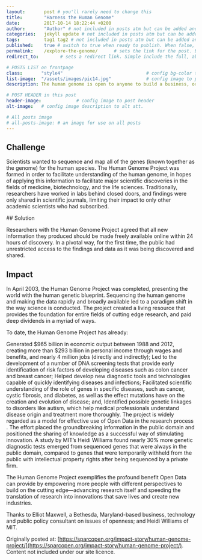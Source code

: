 ```yaml
---
layout:       post # you'll rarely need to change this
title:        "Harness the Human Genome"
date:         2017-10-14 18:22:44 +0200
author:       "Author" # not included in posts atm but can be added and used later
categories:   jekyll update # not included in posts atm but can be added and used later
tags:         tag1 tag2 # not included in posts atm but can be added and used later
published:    true # switch to true when ready to publish. When false, you can check your links and share drafts using the github file for this page e.g https://github.com/sparcopen/open-to/blob/master/_posts/2017-04-10-welcome-to-jekyll.markdown
permalink:    /explore-the-genome/      # sets the link for the post. E.g permalink: /battle-disease/
redirect_to:        # sets a redirect link. Simple include the full, absolute link you want below

# POSTS LIST on frontpage
class:       "style4"                               # config bg-color to post list card (1 to 5)
list-image:  "/assets/images/pic14.jpg"             # config image to post list card (1 to 15 are generic colors and will fit with anything used if no images can be found)
description: The human genome is open to anyone to build a business, or find a new insight. The impact has been huge.

# POST HEADER in this post
header-image:             # config image to post header
alt-image:   # config image description to alt att.

# All posts image
# all-posts-image: # an image for use on all posts
---
```

## Challenge

Scientists wanted to sequence and map all of the genes (known together as the genome) for the human species. The Human Genome Project was formed in order to facilitate understanding of the human genome, in hopes of applying this information to facilitate major scientific discoveries in the fields of medicine, biotechnology, and the life sciences. Traditionally, researchers have worked in labs behind closed doors, and findings were only shared in scientific journals, limiting their impact to only other academic scientists who had subscribed.

## Solution

Researchers with the Human Genome Project agreed that all new information they produced should be made freely available online within 24 hours of discovery. In a pivotal way, for the first time, the public had unrestricted access to the findings and data as it was being discovered and shared.

## Impact

In April 2003, the Human Genome Project was completed, presenting the world with the human genetic blueprint. Sequencing the human genome and making the data rapidly and broadly available led to a paradigm shift in the way science is conducted. The project created a living resource that provides the foundation for entire fields of cutting edge research, and paid deep dividends in a myriad of ways.

To date, the Human Genome Project has already:

Generated $965 billion in economic output between 1988 and 2012, creating more than $293 billion in personal income through wages and benefits, and nearly 4 million jobs (directly and indirectly);
Led to the development of a number of DNA screening tests that provide early identification of risk factors of developing diseases such as colon cancer and breast cancer;
Helped develop new diagnostic tools and technologies capable of quickly identifying diseases and infections;
Facilitated scientific understanding of the role of genes in specific diseases, such as cancer, cystic fibrosis, and diabetes, as well as the effect mutations have on the creation and evolution of disease; and,
Identified possible genetic linkages to disorders like autism, which help medical professionals understand disease origin and treatment more thoroughly.
The project is widely regarded as a model for effective use of Open Data in the research process . The effort placed the groundbreaking information in the public domain and positioned the sharing of knowledge as a successful way of stimulating innovation. A study by MIT’s Heidi Williams found nearly 30% more genetic diagnostic tests emerged from sequenced genes that were always in the public domain, compared to genes that were temporarily withheld from the public with intellectual property rights after being sequenced by a private firm.

The Human Genome Project exemplifies the profound benefit Open Data can provide by empowering more people with different perspectives to build on the cutting edge—advancing research itself and speeding the translation of research into innovations that save lives and create new industries.

Thanks to Elliot Maxwell, a Bethesda, Maryland-based business, technology and public policy consultant on issues of openness; and Heidi Williams of MIT.

Originally posted at:
[https://sparcopen.org/impact-story/human-genome-project/](https://sparcopen.org/impact-story/human-genome-project/). Content not included under our site licence.
